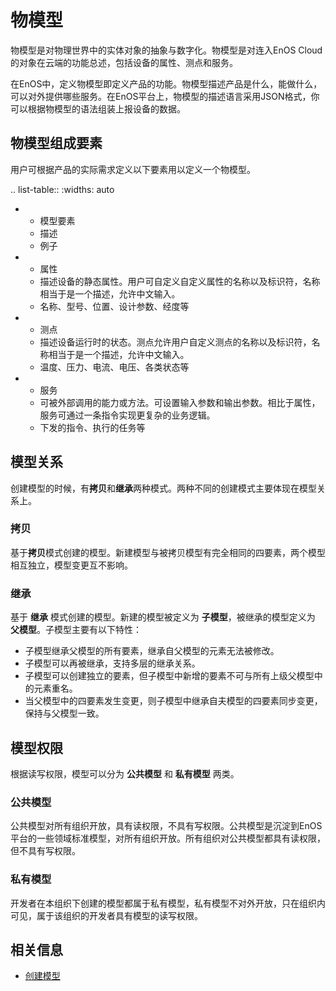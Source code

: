 # 物模型

物模型是对物理世界中的实体对象的抽象与数字化。物模型是对连入EnOS Cloud的对象在云端的功能总述，包括设备的属性、测点和服务。

在EnOS中，定义物模型即定义产品的功能。物模型描述产品是什么，能做什么，可以对外提供哪些服务。在EnOS平台上，物模型的描述语言采用JSON格式，你可以根据物模型的语法组装上报设备的数据。


## 物模型组成要素<modelelements>

用户可根据产品的实际需求定义以下要素用以定义一个物模型。

.. list-table::
   :widths: auto

   * - 模型要素
     - 描述
     - 例子
   * - 属性
     - 描述设备的静态属性。用户可自定义自定义属性的名称以及标识符，名称相当于是一个描述，允许中文输入。
     - 名称、型号、位置、设计参数、经度等
   * - 测点
     - 描述设备运行时的状态。测点允许用户自定义测点的名称以及标识符，名称相当于是一个描述，允许中文输入。
     - 温度、压力、电流、电压、各类状态等
   * - 服务
     - 可被外部调用的能力或方法。可设置输入参数和输出参数。相比于属性，服务可通过一条指令实现更复杂的业务逻辑。
     - 下发的指令、执行的任务等


## 模型关系<modelrelationship>

创建模型的时候，有**拷贝**和**继承**两种模式。两种不同的创建模式主要体现在模型关系上。

### 拷贝<clone>

基于**拷贝**模式创建的模型。新建模型与被拷贝模型有完全相同的四要素，两个模型相互独立，模型变更互不影响。

### 继承<inherit>

基于 **继承** 模式创建的模型。新建的模型被定义为 **子模型**，被继承的模型定义为 **父模型**。子模型主要有以下特性：

- 子模型继承父模型的所有要素，继承自父模型的元素无法被修改。
- 子模型可以再被继承，支持多层的继承关系。
- 子模型可以创建独立的要素，但子模型中新增的要素不可与所有上级父模型中的元素重名。
- 当父模型中的四要素发生变更，则子模型中继承自夫模型的四要素同步变更，保持与父模型一致。

## 模型权限<modelpermission>

根据读写权限，模型可以分为 **公共模型** 和 **私有模型** 两类。

### 公共模型<publicmodel>

公共模型对所有组织开放，具有读权限，不具有写权限。公共模型是沉淀到EnOS平台的一些领域标准模型，对所有组织开放。所有组织对公共模型都具有读权限，但不具有写权限。

### 私有模型<privatemodel>

开发者在本组织下创建的模型都属于私有模型，私有模型不对外开放，只在组织内可见，属于该组织的开发者具有模型的读写权限。

## 相关信息<relatedinformation>

- [创建模型](creating_model)
